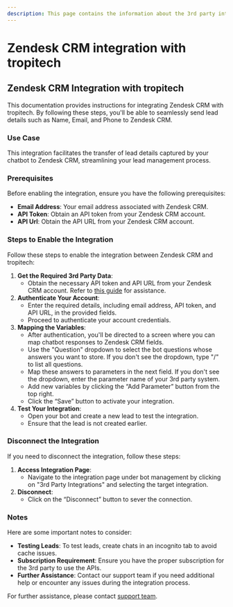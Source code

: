 ```yaml
---
description: This page contains the information about the 3rd party integrations.
---
```


# Zendesk CRM integration with tropitech

## Zendesk CRM Integration with tropitech

This documentation provides instructions for integrating Zendesk CRM with tropitech. By following these steps, you'll be able to seamlessly send lead details such as Name, Email, and Phone to Zendesk CRM.

### Use Case

This integration facilitates the transfer of lead details captured by your chatbot to Zendesk CRM, streamlining your lead management process.

### Prerequisites

Before enabling the integration, ensure you have the following prerequisites:

* **Email Address**: Your email address associated with Zendesk CRM.
* **API Token**: Obtain an API token from your Zendesk CRM account.
* **API Url**: Obtain the API URL from your Zendesk CRM account.

### Steps to Enable the Integration

Follow these steps to enable the integration between Zendesk CRM and tropitech:

1. **Get the Required 3rd Party Data**:
   * Obtain the necessary API token and API URL from your Zendesk CRM account. Refer to [this guide](https://support.zendesk.com/hc/en-us/articles/4408889192858-Managing-access-to-the-Zendesk-API) for assistance.
2. **Authenticate Your Account**:
   * Enter the required details, including email address, API token, and API URL, in the provided fields.
   * Proceed to authenticate your account credentials.
3. **Mapping the Variables**:
   * After authentication, you'll be directed to a screen where you can map chatbot responses to Zendesk CRM fields.
   * Use the "Question" dropdown to select the bot questions whose answers you want to store. If you don't see the dropdown, type "/" to list all questions.
   * Map these answers to parameters in the next field. If you don't see the dropdown, enter the parameter name of your 3rd party system.
   * Add new variables by clicking the “Add Parameter” button from the top right.
   * Click the “Save” button to activate your integration.
4. **Test Your Integration**:
   * Open your bot and create a new lead to test the integration.
   * Ensure that the lead is not created earlier.

### Disconnect the Integration

If you need to disconnect the integration, follow these steps:

1. **Access Integration Page**:
   * Navigate to the integration page under bot management by clicking on "3rd Party Integrations" and selecting the target integration.
2. **Disconnect**:
   * Click on the “Disconnect” button to sever the connection.

### Notes

Here are some important notes to consider:

* **Testing Leads**: To test leads, create chats in an incognito tab to avoid cache issues.
* **Subscription Requirement**: Ensure you have the proper subscription for the 3rd party to use the APIs.
* **Further Assistance**: Contact our support team if you need additional help or encounter any issues during the integration process.

For further assistance, please contact [support team](mailto:ventas@tropitechtechnology.com).
